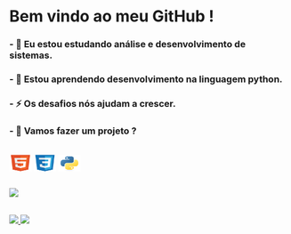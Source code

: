 <!DOCTYPE html>
<html lang="en">
<head>
    <meta charset="UTF-8">
    <meta name="viewport" content="width=device-width, initial-scale=1.0">
</head>
<body>
    <h1><b>Bem vindo ao meu GitHub !</b></h1>
    <h3> - 🔭 Eu estou estudando análise e desenvolvimento de sistemas.</h3>
    <h3> - 🌱 Estou aprendendo desenvolvimento na linguagem python.</h3>
    <h3> - ⚡ Os desafios nós ajudam a crescer.</h3>
    <h3> - 🤔 Vamos fazer um projeto ?</h3>

<div style="display: inline_block"><br>
  <img align="center" alt="Arthur-HTML" height="30" width="40" src="https://raw.githubusercontent.com/devicons/devicon/master/icons/html5/html5-original.svg">
  <img align="center" alt="Arthur-CSS" height="30" width="40" src="https://raw.githubusercontent.com/devicons/devicon/master/icons/css3/css3-original.svg">
  <img align="center" alt="Arthur-Python" height="30" width="40" src="https://raw.githubusercontent.com/devicons/devicon/master/icons/python/python-original.svg">
</div>
  
##
 
<div>
  <a href=https://www.linkedin.com/in/arthur-vitor-lopes-395264318/ target="_blank"><img src="https://img.shields.io/badge/-LinkedIn-%230077B5?style=for-the-badge&logo=linkedin&logoColor=white" target="_blank"></a>
</div>
      
##

<div>
  <a href="https://github.com/arthurlopes-ads">
  <img height="180em" src="https://github-readme-stats.vercel.app/api?username=arthurlopes-ads&show_icons=true&theme=dark&include_all_commits=true&count_public=true"/>
  <img height="180em" src="https://github-readme-stats.vercel.app/api/top-langs/?username=arthurlopes-ads&layout=compact&langs_count=16&theme=dark"/>
</div>
</body>
</html>
